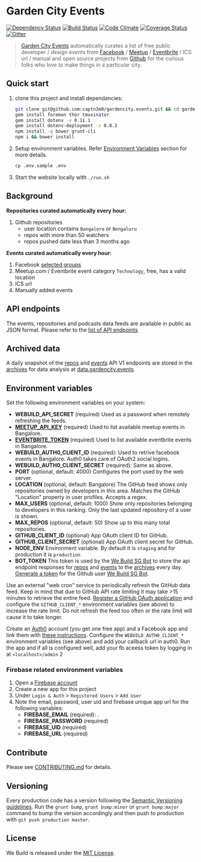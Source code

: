# Garden City Events

[![Dependency Status](https://img.shields.io/gemnasium/captn3m0/gardencity.events.svg)](https://gemnasium.com/captn3m0/gardencity.events) [![Build Status](https://img.shields.io/travis/captn3m0/gardencity.events/master.svg)](https://travis-ci.org/captn3m0/gardencity.events) [![Code Climate](https://codeclimate.com/github/captn3m0/gardencity.events/badges/gpa.svg)](https://codeclimate.com/github/captn3m0/gardencity.events) [![Coverage Status](https://img.shields.io/coveralls/captn3m0/gardencity.events.svg)](https://coveralls.io/r/captn3m0/gardencity.events) [![Gitter](https://badges.gitter.im/Join%20Chat.svg)](https://gitter.im/captn3m0/gardencity.events?utm_source=badge&utm_medium=badge&utm_campaign=pr-badge&utm_content=badge)

> [Garden City Events](https://gardencity.events/) automatically curates a list of free public developer / design events from [Facebook](https://developers.facebook.com/docs/graph-api/reference/v2.0/group/events) / [Meetup](http://www.meetup.com/meetup_api/docs/2/event/#get) / [Eventbrite](http://developer.eventbrite.com/doc/events/event_search/) / ICS url / manual and open source projects from [Github](https://developer.github.com/v3/) for the curious folks who love to make things in a particular city.

## Quick start

1.  clone this project and install dependancies:

    ```sh
    git clone git@github.com:captn3m0/gardencity.events.git && cd gardencity.events
    gem install foreman thor tmuxinator
    gem install dotenv -v 0.11.1
    gem install dotenv-deployment -v 0.0.2
    npm install -g bower grunt-cli
    npm i && bower install
    ```

2.  Setup environment variables. Refer [Environment Variables](#environment-variables) section for more details.

    ```sh
    cp .env.sample .env
    ```

3.  Start the website locally with `./run.sh`

## Background

**Repositories curated automatically every hour:**

1.  Github repositories
    -   user location contains `Bangalore` or `Bengaluru`
    -   repos with more than 50 watchers
    -   repos pushed date less than 3 months ago

**Events curated automatically every hour:**

1.  Facebook [selected groups](config/facebookGroups.json)
2.  Meetup.com / Eventbrite event category `Technology`, free, has a valid location
3.  ICS url
4.  Manually added events

## API endpoints

The events, repositories and podcasts data feeds are available in public as JSON format. Please refer to the [list of API endpoints](https://api.gardencity.events/)

## Archived data

A daily snapshot of the [repos](https://gardencity.events/api/v1/repos) and [events](https://gardencity.events/api/v1/events) API V1 endpoints are stored in the [archives](#TODO) for data analysis at [data.gardencity.events](https://data.gardencity.events).

## Environment variables

Set the following environment variables on your system:

-   **WEBUILD_API_SECRET** (required) Used as a password when remotely refreshing the feeds.
-   [**MEETUP_API_KEY**](https://secure.meetup.com/meetup_api/key/) (required) Used to list available meetup events in Bangalore.
-   [**EVENTBRITE_TOKEN**](http://developer.eventbrite.com/) (required) Used to list available eventbrite events in Bangalore.
-   **WEBUILD_AUTH0_CLIENT_ID** (required): Used to retrive facebook events in Bangalore. Auth0 takes care of OAuth2 social logins.
-   **WEBUILD_AUTH0_CLIENT_SECRET** (required): Same as above.
-   **PORT** (optional, default: 4000) Configures the port used by the web server.
-   **LOCATION** (optional, default: Bangalore) The GitHub feed shows only repositories owned by developers in this area. Matches the GitHub "Location" property in user profiles. Accepts a regex.
-   **MAX_USERS** (optional, default: 1000) Show only repositories belonging to developers in this ranking. Only the last updated repository of a user is shown.
-   **MAX_REPOS** (optional, default: 50) Show up to this many total repositories.
-   **GITHUB_CLIENT_ID** (optional) App OAuth client ID for GitHub.
-   **GITHUB_CLIENT_SECRET** (optional) App OAuth client secret for GitHub.
-   **NODE_ENV** Environment variable. By default it is `staging` and for production it is `production`
-   **BOT_TOKEN** This token is used by the [We Build SG Bot](https://github.com/webuildsg-bot) to store the api endpoint responses for [repos](https://gardencity.events/api/v1/repos) and [events](https://gardencity.events/api/v1/events) to the [archives](https://github.com/webuildsg/archives) every day. [Generate a token](https://help.github.com/articles/creating-an-access-token-for-command-line-use/) for the Github user [We Build SG Bot](https://github.com/webuildsg-bot).

Use an external "web cron" service to periodically refresh the GitHub data feed. Keep in mind that due to GitHub API rate limiting it may take >15 minutes to retrieve the entire feed. [Register a GitHub OAuth application](https://github.com/settings/applications/new) and configure the `GITHUB_CLIENT_*` environment variables (see above) to increase the rate limit. Do not refresh the feed too often or the rate limit will cause it to take longer.

Create an [Auth0](https://auth0.com/) account (you get one free app) and a Facebook app and link them with [these instructions](https://docs.auth0.com/facebook-clientid). Configure the `WEBUILD_AUTH0_CLIENT_*` environment variables (see above) and add your callback url in auth0. Run the app and if all is configured well, add your fb aceess token by logging in at `<localhost>/admin`
2

### Firebase related environment variables

1.  Open a [Firebase account](https://www.firebase.com/)
2.  Create a new app for this project
3.  Under `Login & Auth` > `Registered Users` > `Add User`
4.  Note the email, password, user uid and firebase unique app url for the following variables:
    -   **FIREBASE_EMAIL** (required): .
    -   **FIREBASE_PASSWORD** (required)
    -   **FIREBASE_UID** (required)
    -   **FIREBASE_URL** (required)

## Contribute

Please see [CONTRIBUTING.md](CONTRIBUTING.md) for details.

## Versioning

Every production code has a version following the [Semantic Versioning guidelines](http://semver.org/). Run the `grunt bump`, `grunt bump:minor` or `grunt bump:major` command to bump the version accordingly and then push to production with `git push production master`.

## License

We Build is released under the [MIT License](http://opensource.org/licenses/MIT).
